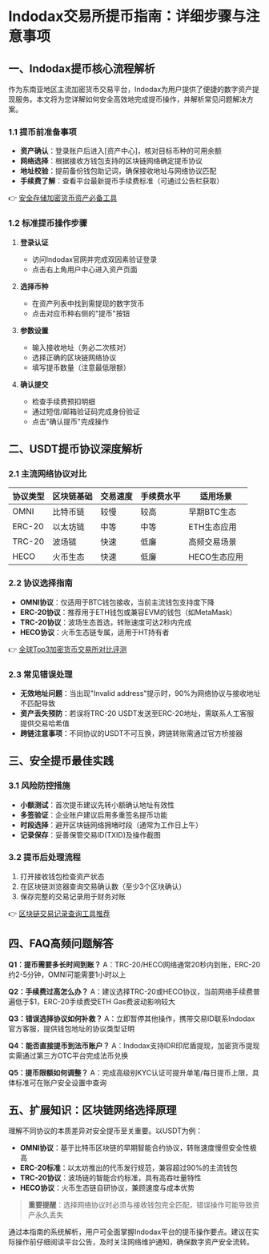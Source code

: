 # Indodax交易所提币指南：详细步骤与注意事项

## 一、Indodax提币核心流程解析
作为东南亚地区主流加密货币交易平台，Indodax为用户提供了便捷的数字资产提现服务。本文将为您详解如何安全高效地完成提币操作，并解析常见问题解决方案。

### 1.1 提币前准备事项
- **资产确认**：登录账户后进入[资产中心]，核对目标币种的可用余额
- **网络选择**：根据接收方钱包支持的区块链网络确定提币协议
- **地址校验**：提前备份钱包助记词，确保接收地址与网络协议匹配
- **手续费了解**：查看平台最新提币手续费标准（可通过公告栏获取）

👉 [安全存储加密货币资产必备工具](https://bit.ly/okx_welcome)

### 1.2 标准提币操作步骤
1. **登录认证**
   - 访问Indodax官网并完成双因素验证登录
   - 点击右上角用户中心进入资产页面

2. **选择币种**
   - 在资产列表中找到需提现的数字货币
   - 点击对应币种右侧的"提币"按钮

3. **参数设置**
   - 输入接收地址（务必二次核对）
   - 选择正确的区块链网络协议
   - 填写提币数量（注意最低限额）

4. **确认提交**
   - 检查手续费预扣明细
   - 通过短信/邮箱验证码完成身份验证
   - 点击"确认提币"完成操作

## 二、USDT提币协议深度解析
### 2.1 主流网络协议对比
| 协议类型 | 区块链基础 | 交易速度 | 手续费水平 | 适用场景 |
|---------|------------|----------|------------|----------|
| OMNI    | 比特币链   | 较慢     | 较高       | 早期BTC生态 |
| ERC-20  | 以太坊链   | 中等     | 中等       | ETH生态应用 |
| TRC-20  | 波场链     | 快速     | 低廉       | 高频交易场景 |
| HECO    | 火币生态   | 快速     | 低廉       | HECO生态应用 |

### 2.2 协议选择指南
- **OMNI协议**：仅适用于BTC钱包接收，当前主流钱包支持度下降
- **ERC-20协议**：推荐用于ETH钱包或兼容EVM的钱包（如MetaMask）
- **TRC-20协议**：波场生态首选，转账速度可达2秒内完成
- **HECO协议**：火币生态链专属，适用于HT持有者

👉 [全球Top3加密货币交易所对比评测](https://bit.ly/okx_welcome)

### 2.3 常见错误处理
- **无效地址问题**：当出现"Invalid address"提示时，90%为网络协议与接收地址不匹配导致
- **资产丢失预防**：若误将TRC-20 USDT发送至ERC-20地址，需联系人工客服提供交易哈希值
- **跨链注意事项**：不同协议的USDT不可互换，跨链转账需通过官方桥接器

## 三、安全提币最佳实践
### 3.1 风险防控措施
- **小额测试**：首次提币建议先转小额确认地址有效性
- **多签验证**：企业账户建议启用多重签名提币功能
- **时段选择**：避开区块链网络拥堵时段（通常为工作日上午）
- **记录保存**：妥善保管交易ID(TXID)及操作截图

### 3.2 提币后处理流程
1. 打开接收钱包检查资产状态
2. 在区块链浏览器查询交易确认数（至少3个区块确认）
3. 保存完整的交易记录用于财务对账

👉 [区块链交易记录查询工具推荐](https://bit.ly/okx_welcome)

## 四、FAQ高频问题解答
**Q1：提币需要多长时间到账？**
A：TRC-20/HECO网络通常20秒内到账，ERC-20约2-5分钟，OMNI可能需要1小时以上

**Q2：手续费过高怎么办？**
A：建议选择TRC-20或HECO协议，当前网络手续费普遍低于$1，ERC-20手续费受ETH Gas费波动影响较大

**Q3：错误选择协议如何补救？**
A：立即暂停其他操作，携带交易ID联系Indodax官方客服，提供钱包地址的协议类型证明

**Q4：能否直接提币到法币账户？**
A：Indodax支持IDR印尼盾提现，加密货币提现实需通过第三方OTC平台完成法币兑换

**Q5：提币限额如何调整？**
A：完成高级别KYC认证可提升单笔/每日提币上限，具体标准可在账户安全设置中查询

## 五、扩展知识：区块链网络选择原理
理解不同协议的本质差异对安全提币至关重要。以USDT为例：
- **OMNI协议**：基于比特币区块链的早期智能合约协议，转账速度慢但安全性极高
- **ERC-20标准**：以太坊推出的代币发行规范，兼容超过90%的主流钱包
- **TRC-20协议**：波场链的智能合约标准，具有高吞吐量特性
- **HECO协议**：火币生态链自研协议，兼顾速度与成本优势

> **重要提醒**：选择网络协议时必须与接收钱包完全匹配，错误操作可能导致资产永久丢失

通过本指南的系统解析，用户可全面掌握Indodax平台的提币操作要点。建议在实际操作前仔细阅读平台公告，及时关注网络维护通知，确保数字资产安全流转。